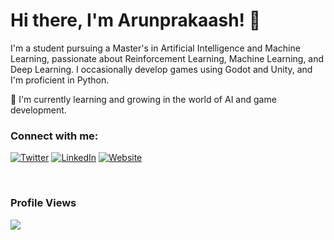 # Hi there, I'm Arunprakaash! 👋

I'm a student pursuing a Master's in Artificial Intelligence and Machine Learning, passionate about Reinforcement Learning, Machine Learning, and Deep Learning. I occasionally develop games using Godot and Unity, and I'm proficient in Python.

🌱 I'm currently learning and growing in the world of AI and game development.

### Connect with me:

[![Twitter](https://icons8.com/icon/phOKFKYpe00C/twitterx)](https://twitter.com/A_r_u_n_G)
[![LinkedIn](https://icons8.com/icon/84888/linkedin)](https://www.linkedin.com/in/arunprakaash)
[![Website](https://icons8.com/icon/3685/globe)](https://arunprakaash.github.io)

<br />

### Profile Views

![](https://komarev.com/ghpvc/?username=Arunprakaash)
